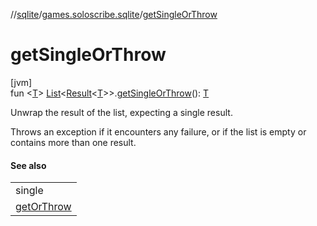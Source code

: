 //[sqlite](../../index.md)/[games.soloscribe.sqlite](index.md)/[getSingleOrThrow](get-single-or-throw.md)

# getSingleOrThrow

[jvm]\
fun &lt;[T](get-single-or-throw.md)&gt; [List](https://kotlinlang.org/api/latest/jvm/stdlib/kotlin-stdlib/kotlin.collections/-list/index.html)&lt;[Result](https://kotlinlang.org/api/latest/jvm/stdlib/kotlin-stdlib/kotlin/-result/index.html)&lt;[T](get-single-or-throw.md)&gt;&gt;.[getSingleOrThrow](get-single-or-throw.md)(): [T](get-single-or-throw.md)

Unwrap the result of the list, expecting a single result.

Throws an exception if it encounters any failure, or if the list is empty or contains more than one result.

#### See also

| |
|---|
| single |
| [getOrThrow](get-or-throw.md) |
